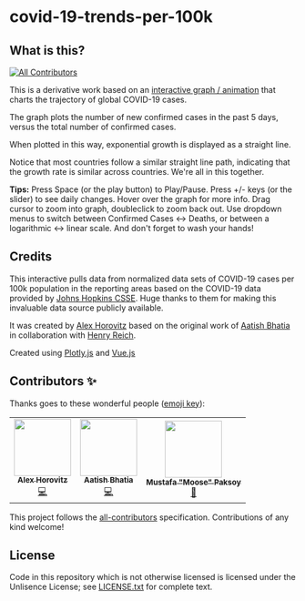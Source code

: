 # covid-19-trends-per-100k

## What is this?
<!-- ALL-CONTRIBUTORS-BADGE:START - Do not remove or modify this section -->
[![All Contributors](https://img.shields.io/badge/all_contributors-2-orange.svg?style=flat-square)](#contributors-)
<!-- ALL-CONTRIBUTORS-BADGE:END -->

This is a derivative work based on an [interactive graph / animation](https://aatishb.com/covidtrends/) that charts the trajectory of global COVID-19 cases.

The graph plots the number of new confirmed cases in the past 5 days, versus the total number of confirmed cases.

When plotted in this way, exponential growth is displayed as a straight line.

Notice that most countries follow a similar straight line path, indicating that the growth rate is similar across countries. We're all in this together.

**Tips:** Press Space (or the play button) to Play/Pause. Press +/- keys (or the slider) to see daily changes. Hover over the graph for more info. Drag cursor to zoom into graph, doubleclick to zoom back out. Use dropdown menus to switch between Confirmed Cases ↔ Deaths, or between a logarithmic ↔ linear scale. And don't forget to wash your hands!

## Credits

This interactive pulls data from normalized data sets of COVID-19 cases per 100k population in the reporting areas based on the COVID-19 data provided by [Johns Hopkins CSSE](https://github.com/CSSEGISandData/COVID-19). Huge thanks to them for making this invaluable data source publicly available.

It was created by [Alex Horovitz](https://alexhorovitz.com) based on the original work of [Aatish Bhatia](https://aatishb.com/) in collaboration with [Henry Reich](https://www.youtube.com/user/minutephysics).

Created using [Plotly.js](https://plot.ly/javascript/) and [Vue.js](https://vuejs.org/)

## Contributors ✨

Thanks goes to these wonderful people ([emoji key](https://allcontributors.org/docs/en/emoji-key)):

<!-- ALL-CONTRIBUTORS-LIST:START - Do not remove or modify this section -->
<!-- prettier-ignore-start -->
<!-- markdownlint-disable -->
<table>
  <tr>
    <td align="center"><a href="https://alexhorovitz.com"><img src="https://avatars0.githubusercontent.com/u/448281?s=96&v=4" width="100px;" alt=""/><br /><sub><b>Alex Horovitz</b></sub></a><br /><a href="https://github.com/alexhorovitz/covid-19-trends-per-100k/commits?author=alexhorovitz" title="Code">💻</a></td>
    <td align="center"><a href="https://aatishb.com"><img src="https://avatars2.githubusercontent.com/u/1878638?v=4" width="100px;" alt=""/><br /><sub><b>Aatish Bhatia</b></sub></a><br /><a href="https://github.com/aatishb/covidtrends/commits?author=aatishb" title="Code">💻</a></td>
    <td align="center"><a href="http://www.professormoose.com"><img src="https://avatars0.githubusercontent.com/u/22178?v=4" width="100px;" alt=""/><br /><sub><b>Mustafa "Moose" Paksoy</b></sub></a><br /><a href="#maintenance-mustpax" title="Maintenance">🚧</a></td>
  </tr>
</table>

<!-- markdownlint-enable -->
<!-- prettier-ignore-end -->
<!-- ALL-CONTRIBUTORS-LIST:END -->

This project follows the [all-contributors](https://github.com/all-contributors/all-contributors) specification. Contributions of any kind welcome!


## License 

Code in this repository which is not otherwise licensed is licensed under the Unlisence License; see [LICENSE.txt](LICENSE.txt) for complete text.

